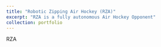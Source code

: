 ```yaml
---
title: "Robotic Zipping Air Hockey (RZA)"
excerpt: "RZA is a fully autonomous Air Hockey Opponent"
collection: portfolio
---
```


RZA
